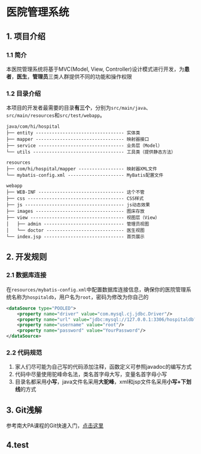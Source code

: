 # 医院管理系统

## 1. 项目介绍

### 1.1 简介 

本医院管理系统将基于MVC(Model, View, Controller)设计模式进行开发，为**患者**，**医生**，**管理员**三类人群提供不同的功能和操作权限

### 1.2 目录介绍
本项目的开发者最需要的目录**有三个**，分别为`src/main/java`、`src/main/resources`和`src/test/webapp`。

```
java/com/hi/hospital  
├── entity --------------------------------- 实体类
├── mapper --------------------------------- 映射器接口
├── service -------------------------------- 业务层（Model）
└── utils ---------------------------------- 工具类（提供静态方法）

resources
├── com/hi/hospital/mapper ----------------- 映射器XML文件
└── mybatis-config.xml --------------------- MyBatis配置文件

webapp
├── WEB-INF -------------------------------- 这个不管
├── css ------------------------------------ CSS样式
├── js ------------------------------------- js动态效果
├── images --------------------------------- 图床存放
├── view ----------------------------------- 视图层（View）
│   ├── admin ------------------------------ 管理员视图
│   └── doctor ----------------------------- 医生视图
└── index.jsp ------------------------------ 首页展示
```

## 2. 开发规则

### 2.1 数据库连接

在`resources/mybatis-config.xml`中配置数据库连接信息，确保你的医院管理系统名称为`hospitaldb`，用户名为`root`，密码为修改为你自己的

```xml
<dataSource type="POOLED">
    <property name="driver" value="com.mysql.cj.jdbc.Driver"/>
    <property name="url" value="jdbc:mysql://127.0.0.1:3306/hospitaldb?useUnicode=true&amp;characterEncoding=utf8"/>
    <property name="username" value="root"/>
    <property name="password" value="YourPassword"/>
</dataSource>
```

### 2.2 代码规范

1. 家人们尽可能为自己写的代码添加注释，函数定义可参照javadoc的编写方式
2. 代码中尽量使用驼峰命名法，类名首字母大写，变量名首字母小写
3. 目录名都采用**小写**，java文件名采用**大驼峰**，xml和jsp文件名采用**小写+下划线**的方式

## 3. Git浅解
参考南大PA课程的Git快速入门，[点击这里](https://nju-projectn.github.io/ics-pa-gitbook/ics2024/git.html)

## 4.test